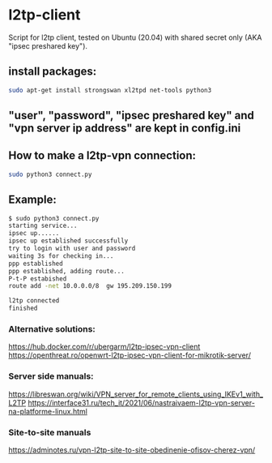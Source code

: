 # l2tp-client
Script for l2tp client, tested on Ubuntu (20.04) with shared secret only (AKA "ipsec preshared key").

## install packages:
```sh
sudo apt-get install strongswan xl2tpd net-tools python3
```

## "user", "password", "ipsec preshared key" and "vpn server ip address" are kept in config.ini 

## How to make a l2tp-vpn connection:
```sh
sudo python3 connect.py
```
## Example:

```sh
$ sudo python3 connect.py
starting service...
ipsec up......
ipsec up established successfully
try to login with user and password
waiting 3s for checking in...
ppp established
ppp established, adding route...
P-t-P estabished
route add -net 10.0.0.0/8  gw 195.209.150.199

l2tp connected
finished
```

### Alternative solutions:
https://hub.docker.com/r/ubergarm/l2tp-ipsec-vpn-client
https://openthreat.ro/openwrt-l2tp-ipsec-vpn-client-for-mikrotik-server/


### Server side manuals:
https://libreswan.org/wiki/VPN_server_for_remote_clients_using_IKEv1_with_L2TP
https://interface31.ru/tech_it/2021/06/nastraivaem-l2tp-vpn-server-na-platforme-linux.html

### Site-to-site manuals
https://adminotes.ru/vpn-l2tp-site-to-site-obedinenie-ofisov-cherez-vpn/


